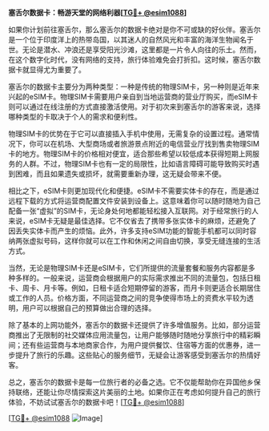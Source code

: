 **塞舌尔数据卡：畅游天堂的网络利器[[TG💪+ @esim1088](https://t.me/s/esim1088)]**

如果你计划前往塞舌尔，那么塞舌尔的数据卡绝对是你不可或缺的好伙伴。塞舌尔是一个位于印度洋上的热带岛国，以其迷人的自然风光和丰富的海洋生物闻名于世。无论是潜水、冲浪还是享受阳光沙滩，这里都是一片令人向往的乐土。然而，在这个数字化时代，没有网络的支持，旅行体验难免会打折扣。这时候，塞舌尔数据卡就显得尤为重要了。

塞舌尔的数据卡主要分为两种类型：一种是传统的物理SIM卡，另一种则是近年来兴起的eSIM卡。物理SIM卡需要用户亲自到当地运营商的营业厅购买，而eSIM卡则可以通过在线注册的方式直接激活使用。对于初次来到塞舌尔的游客来说，选择哪种类型的卡取决于个人的需求和便利性。

物理SIM卡的优势在于它可以直接插入手机中使用，无需复杂的设置过程。通常情况下，你可以在机场、大型商场或者旅游景点附近的电信营业厅找到售卖物理SIM卡的地方。物理SIM卡的价格相对便宜，适合那些希望以较低成本获得短期上网服务的人群。不过，物理SIM卡也有一定的局限性，比如语言障碍可能导致购买时遇到困难，而且如果遗失或损坏，就需要重新办理，这无疑会带来不便。

相比之下，eSIM卡则更加现代化和便捷。eSIM卡不需要实体卡的存在，而是通过远程下载的方式将运营商配置文件安装到设备上。这意味着你可以随时随地为自己配备一张“虚拟”的SIM卡，无论身处何地都能轻松接入互联网。对于经常旅行的人来说，eSIM卡无疑是最佳选择。它不仅省去了携带多张实体卡的麻烦，还避免了因丢失实体卡而产生的烦恼。此外，许多支持eSIM功能的智能手机都可以同时容纳两张虚拟号码，这样你就可以在工作和休闲之间自由切换，享受无缝连接的生活方式。

当然，无论是物理SIM卡还是eSIM卡，它们所提供的流量套餐和服务内容都是多种多样的。一般来说，运营商会根据用户的实际需求推出不同的流量包，包括日租卡、周卡、月卡等。例如，日租卡适合短期停留的游客，而月卡则更适合长期居住或工作的人员。价格方面，不同运营商之间的竞争使得市场上的资费水平较为透明，用户可以根据自己的预算做出合理的选择。

除了基本的上网功能外，塞舌尔的数据卡还提供了许多增值服务。比如，部分运营商推出了无限制的社交媒体应用流量包，让用户能够随时随地分享旅行中的精彩瞬间；还有些运营商与本地商家合作，为用户提供餐饮、住宿等方面的优惠券，进一步提升了旅行的乐趣。这些贴心的服务细节，无疑会让游客感受到塞舌尔的热情好客。

总之，塞舌尔的数据卡是每一位旅行者的必备之选。它不仅能帮助你在异国他乡保持联络，还能让你尽情探索这片美丽的土地。如果你正在考虑如何提升自己的旅行体验，不妨试试塞舌尔的数据卡吧！[[TG💪+ @esim1088](https://t.me/s/esim1088)]

[[TG💪+ @esim1088](https://t.me/s/esim1088) ![Image](https://i.postimg.cc/4NQfJmqS/Snipaste-2025-05-13-00-14-12.png)]